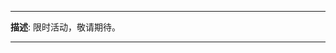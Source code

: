 <!-- # 我的生活照

## 照片分类

### 旅行
### 家庭聚会
### 日常生活
### 特殊时刻 -->

---

<!-- ## 旅行 -->

<!-- ![旅行照片1](./pic/01.jpg) -->
**描述**: 限时活动，敬请期待。

<!-- ![旅行照片2](path/to/travel-photo2.jpg)
**描述**: 在日本京都的金阁寺前拍照。2022年春天，我和家人一起去了日本，体验了传统的茶道和文化。 -->

---

<!-- ## 家庭聚会

![家庭聚会照片1](path/to/family-gathering-photo1.jpg)
**描述**: 2023年春节，全家人团聚在一起吃年夜饭。这张照片记录了我们全家人的幸福时光。

![家庭聚会照片2](path/to/family-gathering-photo2.jpg)
**描述**: 2022年国庆节，我们全家一起去海边度假。这张照片是在海边拍摄的，大家都笑得很开心。

---

## 日常生活

![日常生活照片1](path/to/daily-life-photo1.jpg)
**描述**: 每天早晨，我都会去公园晨跑。这张照片是在公园里拍摄的，阳光正好，心情也很愉快。

![日常生活照片2](path/to/daily-life-photo2.jpg)
**描述**: 周末的时候，我喜欢在家里做一顿丰盛的午餐。这张照片是我做的意面，味道很不错。

---

## 特殊时刻

![特殊时刻照片1](path/to/special-moment-photo1.jpg)
**描述**: 2023年6月，我参加了公司的年会。这张照片是在年会上拍摄的，我获得了最佳员工奖。

![特殊时刻照片2](path/to/special-moment-photo2.jpg)
**描述**: 2022年12月，我参加了马拉松比赛。这张照片是在终点线前拍摄的，虽然很累，但成就感满满。

---

## 更多照片

### 旅行
- ![更多旅行照片1](path/to/more-travel-photo1.jpg)
- ![更多旅行照片2](path/to/more-travel-photo2.jpg)

### 家庭聚会
- ![更多家庭聚会照片1](path/to/more-family-gathering-photo1.jpg)
- ![更多家庭聚会照片2](path/to/more-family-gathering-photo2.jpg)

### 日常生活
- ![更多日常生活照片1](path/to/more-daily-life-photo1.jpg)
- ![更多日常生活照片2](path/to/more-daily-life-photo2.jpg)

### 特殊时刻
- ![更多特殊时刻照片1](path/to/more-special-moment-photo1.jpg)
- ![更多特殊时刻照片2](path/to/more-special-moment-photo2.jpg)

---

## 关于我

你好！我是 [你的名字]，喜欢摄影和旅行。欢迎关注我的博客，查看更多精彩内容。

---

## 联系方式

- **邮箱**: [你的邮箱]
- **社交媒体**: 
  - [Twitter](https://twitter.com/yourusername)
  - [Instagram](https://instagram.com/yourusername)
  - [Facebook](https://facebook.com/yourusername)

---

## 版权声明

所有照片均为本人原创，未经授权请勿转载。

---

希望这个模板能帮助你更好地展示和管理你的生活照片！如果有任何问题或需要进一步的帮助，请随时联系我。 -->